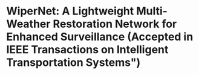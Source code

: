 # WiperNet: A Lightweight Multi-Weather Restoration Network for Enhanced Surveillance (Accepted in IEEE Transactions on Intelligent Transportation Systems")
